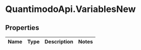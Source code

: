 # QuantimodoApi.VariablesNew

## Properties
Name | Type | Description | Notes
------------ | ------------- | ------------- | -------------



